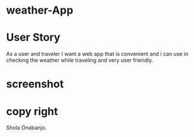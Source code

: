 # weather-App
 
 # User Story 

 As a user and traveler 
 I want a web app that is convenient and i can use in checking the weather while traveling and very user friendly.

 # screenshot

 # copy right 

 Shola Onabanjo.